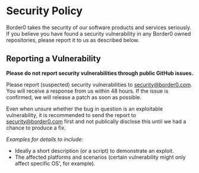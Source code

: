 # Security Policy
Border0 takes the security of our software products and services seriously.
If you believe you have found a security vulnerability in any Border0 owned repositories, please report it to us as described below.

## Reporting a Vulnerability

**Please do not report security vulnerabilities through public GitHub issues.**

Please report (suspected) security vulnerabilities to security@border0.com.  
You will receive a response from us within 48 hours. If the issue is confirmed, we will release a patch as soon as possible.

Even when unsure whether the bug in question is an exploitable vulnerability, it is recommended to send the report to security@border0.com first and not publically disclose this until we had a chance to produce a fix. 



*Examples for details to include:*

* Ideally a short description (or a script) to demonstrate an exploit.
* The affected platforms and scenarios (certain vulnerability might only affect specific OS', for example).


